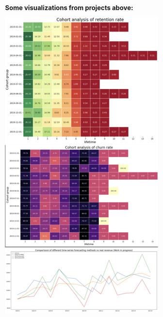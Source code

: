 ## Some visualizations from projects above:

![alt text](https://github.com/Denis1gn/portfolio/blob/main/SQL:Python%20projects/project%20results%20visualization/cohortretention.png)
![alt text](https://github.com/Denis1gn/portfolio/blob/main/SQL:Python%20projects/project%20results%20visualization/cohortchurn.png)
![alt text](https://github.com/Denis1gn/portfolio/blob/main/SQL:Python%20projects/project%20results%20visualization/forecasting.png)
